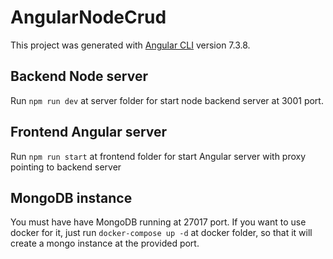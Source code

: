 # AngularNodeCrud

This project was generated with [Angular CLI](https://github.com/angular/angular-cli) version 7.3.8.

## Backend Node server

Run `npm run dev` at server folder for start node backend server at 3001 port.

## Frontend Angular server

Run `npm run start` at frontend folder for start Angular server with proxy pointing to backend server

## MongoDB instance

You must have have MongoDB running at 27017 port. If you want to use docker for it, just run `docker-compose up -d` at docker folder, so that it will create a mongo instance at the provided port. 
